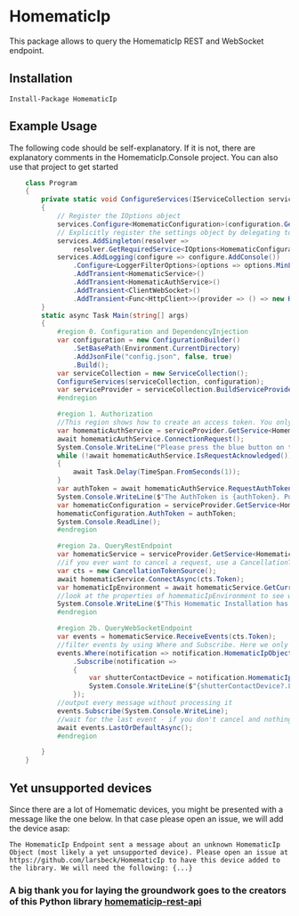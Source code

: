 # HomematicIp
This package allows to query the HomematicIp REST and WebSocket endpoint.
## Installation
`Install-Package HomematicIp`
## Example Usage
The following code should be self-explanatory. If it is not, there are explanatory comments in the HomematicIp.Console project. You can also use that project to get started
```csharp
    class Program
    {
        private static void ConfigureServices(IServiceCollection services, IConfiguration configuration)
        {
            // Register the IOptions object
            services.Configure<HomematicConfiguration>(configuration.GetSection(nameof(HomematicConfiguration)));
            // Explicitly register the settings object by delegating to the IOptions object
            services.AddSingleton(resolver =>
                resolver.GetRequiredService<IOptions<HomematicConfiguration>>().Value);
            services.AddLogging(configure => configure.AddConsole())
                .Configure<LoggerFilterOptions>(options => options.MinLevel = LogLevel.Debug)
                .AddTransient<HomematicService>()
                .AddTransient<HomematicAuthService>()
                .AddTransient<ClientWebSocket>()
                .AddTransient<Func<HttpClient>>(provider => () => new HttpClient());
        }
        static async Task Main(string[] args)
        {
            #region 0. Configuration and DependencyInjection
            var configuration = new ConfigurationBuilder()
                .SetBasePath(Environment.CurrentDirectory)
                .AddJsonFile("config.json", false, true)
                .Build();
            var serviceCollection = new ServiceCollection();
            ConfigureServices(serviceCollection, configuration);
            var serviceProvider = serviceCollection.BuildServiceProvider();
            #endregion

            #region 1. Authorization
            //This region shows how to create an access token. You only need to do this once (until you revoke it)
            var homematicAuthService = serviceProvider.GetService<HomematicAuthService>();
            await homematicAuthService.ConnectionRequest();
            System.Console.WriteLine("Please press the blue button on the access point.");
            while (!await homematicAuthService.IsRequestAcknowledged())
            {
                await Task.Delay(TimeSpan.FromSeconds(1));
            }
            var authToken = await homematicAuthService.RequestAuthToken();
            System.Console.WriteLine($"The AuthToken is {authToken}. Put it in you config to use it for further requests.");
            var homematicConfiguration = serviceProvider.GetService<HomematicConfiguration>();
            homematicConfiguration.AuthToken = authToken;
            System.Console.ReadLine();
            #endregion

            #region 2a. QueryRestEndpoint
            var homematicService = serviceProvider.GetService<HomematicService>();
            //if you ever want to cancel a request, use a CancellationToken
            var cts = new CancellationTokenSource();
            await homematicService.ConnectAsync(cts.Token);
            var homematicIpEnvironment = await homematicService.GetCurrentState(cts.Token);
            //look at the properties of homematicIpEnvironment to see what information it holds
            System.Console.WriteLine($"This Homematic Installation has {homematicIpEnvironment.Clients.Count} connected Clients.");
            #endregion

            #region 2b. QueryWebSocketEndpoint
            var events = homematicService.ReceiveEvents(cts.Token);
            //filter events by using Where and Subscribe. Here we only want to see events about ShutterContactDevices
            events.Where(notification => notification.HomematicIpObjectBase is ShutterContactDevice)
                .Subscribe(notification =>
                {
                    var shutterContactDevice = notification.HomematicIpObjectBase as ShutterContactDevice;
                    System.Console.WriteLine($"{shutterContactDevice?.Label}: WindowState={shutterContactDevice?.WindowState}");
                });
            //output every message without processing it
            events.Subscribe(System.Console.WriteLine);
            //wait for the last event - if you don't cancel and nothing unexpected happens, that means forever
            await events.LastOrDefaultAsync();
            #endregion

        }
    }
```
## Yet unsupported devices
Since there are a lot of Homematic devices, you might be presented with a message like the one below. In that case please open an issue, we will add the device asap:

`The HomematicIp Endpoint sent a message about an unknown HomematicIp Object (most likely a yet unsupported device). Please open an issue at https://github.com/larsbeck/HomematicIp to have this device added to the library. We will need the following: {...}`

### A big thank you for laying the groundwork goes to the creators of this Python library [homematicip-rest-api](https://github.com/coreGreenberet/homematicip-rest-api)
